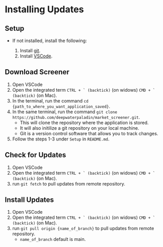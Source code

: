 # Installing Updates

## Setup

- If not installed, install the following:

    1. Install [git](https://git-scm.com/downloads).
    1. Install [VSCode](https://code.visualstudio.com/download).

## Download Screener

1. Open VSCode
1. Open the integrated term ```CTRL + ` (backtick)``` (on widows) ```CMD + ` (backtick)``` (on Mac).
1. In the terminal, run the command `cd {path_to_where_you_want_application_saved}`.
1. In the same terminal, run the command `git clone https://github.com/deepwaterpaladin/market_screener.git`.
    - This will clone the repository where the application is stored.
    - It will also initilize a git repository on your local machine.
    - Git is a version control software that allows you to track changes.
1. Follow the steps 1-3 under `Setup` in `README.md`.


## Check for Updates

1. Open VSCode
1. Open the integrated term ```CTRL + ` (backtick)``` (on widows) ```CMD + ` (backtick)``` (on Mac).
1. run `git fetch` to pull updates from remote repository.

## Install Updates

1. Open VSCode
1. Open the integrated term ```CTRL + ` (backtick)``` (on widows) ```CMD + ` (backtick)``` (on Mac).
1. run `git pull origin {name_of_branch}` to pull updates from remote repository.
    - `name_of_branch` default is main.
